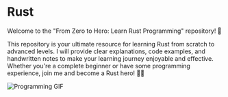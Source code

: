 # Rust
Welcome to the "From Zero to Hero: Learn Rust Programming" repository! 🚀

This repository is your ultimate resource for learning Rust from scratch to advanced levels. I will provide clear explanations, code examples, and handwritten notes to make your learning journey enjoyable and effective. Whether you're a complete beginner or have some programming experience, join me and become a Rust hero! 🦀📝


![Programming GIF](https://media.giphy.com/media/du3J3cXyzhj75IOgvA/giphy.gif)


